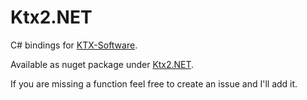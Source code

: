 # Ktx2.NET

C# bindings for [KTX-Software](https://github.com/KhronosGroup/KTX-Software/tree/7a45c4e6159c0815e4663a529a1e718136a16e39).

Available as nuget package under [Ktx2.NET](https://www.nuget.org/packages/Ktx2.NET/1.0.0).

If you are missing a function feel free to create an issue and I'll add it.